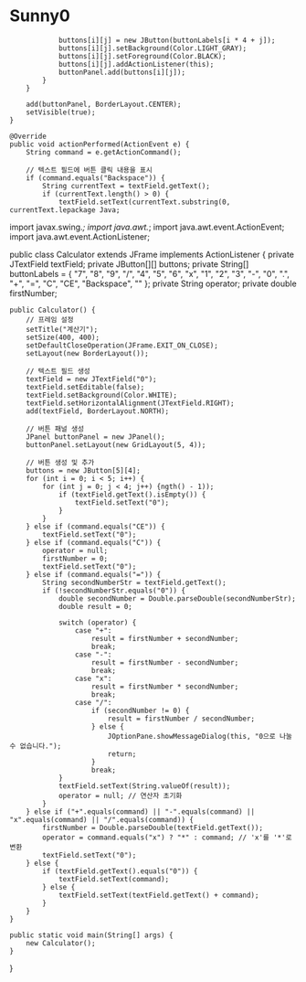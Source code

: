 # Sunny0

                buttons[i][j] = new JButton(buttonLabels[i * 4 + j]);
                buttons[i][j].setBackground(Color.LIGHT_GRAY);
                buttons[i][j].setForeground(Color.BLACK);
                buttons[i][j].addActionListener(this);
                buttonPanel.add(buttons[i][j]);
            }
        }

        add(buttonPanel, BorderLayout.CENTER);
        setVisible(true);
    }

    @Override
    public void actionPerformed(ActionEvent e) {
        String command = e.getActionCommand();

        // 텍스트 필드에 버튼 클릭 내용을 표시
        if (command.equals("Backspace")) {
            String currentText = textField.getText();
            if (currentText.length() > 0) {
                textField.setText(currentText.substring(0, currentText.lepackage Java;

import javax.swing.*;
import java.awt.*;
import java.awt.event.ActionEvent;
import java.awt.event.ActionListener;

public class Calculator extends JFrame implements ActionListener {
    private JTextField textField;
    private JButton[][] buttons;
    private String[] buttonLabels = {
        "7", "8", "9", "/",
        "4", "5", "6", "x",
        "1", "2", "3", "-",
        "0", ".", "+", "=",
        "C", "CE", "Backspace", ""
    };
    private String operator;
    private double firstNumber;

    public Calculator() {
        // 프레임 설정
        setTitle("계산기");
        setSize(400, 400);
        setDefaultCloseOperation(JFrame.EXIT_ON_CLOSE);
        setLayout(new BorderLayout());

        // 텍스트 필드 생성
        textField = new JTextField("0");
        textField.setEditable(false);
        textField.setBackground(Color.WHITE);
        textField.setHorizontalAlignment(JTextField.RIGHT);
        add(textField, BorderLayout.NORTH);

        // 버튼 패널 생성
        JPanel buttonPanel = new JPanel();
        buttonPanel.setLayout(new GridLayout(5, 4));

        // 버튼 생성 및 추가
        buttons = new JButton[5][4];
        for (int i = 0; i < 5; i++) {
            for (int j = 0; j < 4; j++) {ngth() - 1));
                if (textField.getText().isEmpty()) {
                    textField.setText("0");
                }
            }
        } else if (command.equals("CE")) {
            textField.setText("0");
        } else if (command.equals("C")) {
            operator = null;
            firstNumber = 0;
            textField.setText("0");
        } else if (command.equals("=")) {
            String secondNumberStr = textField.getText();
            if (!secondNumberStr.equals("0")) {
                double secondNumber = Double.parseDouble(secondNumberStr);
                double result = 0;

                switch (operator) {
                    case "+":
                        result = firstNumber + secondNumber;
                        break;
                    case "-":
                        result = firstNumber - secondNumber;
                        break;
                    case "x":
                        result = firstNumber * secondNumber;
                        break;
                    case "/":
                        if (secondNumber != 0) {
                            result = firstNumber / secondNumber;
                        } else {
                            JOptionPane.showMessageDialog(this, "0으로 나눌 수 없습니다.");
                            return;
                        }
                        break;
                }
                textField.setText(String.valueOf(result));
                operator = null; // 연산자 초기화
            }
        } else if ("+".equals(command) || "-".equals(command) || "x".equals(command) || "/".equals(command)) {
            firstNumber = Double.parseDouble(textField.getText());
            operator = command.equals("x") ? "*" : command; // 'x'를 '*'로 변환
            textField.setText("0");
        } else {
            if (textField.getText().equals("0")) {
                textField.setText(command);
            } else {
                textField.setText(textField.getText() + command);
            }
        }
    }

    public static void main(String[] args) {
        new Calculator();
    }
}
